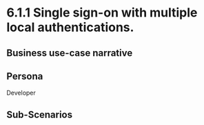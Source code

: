 # 6.1.1 Single sign-on with multiple local authentications. 

## Business use-case narrative


## Persona
Developer

## Sub-Scenarios

